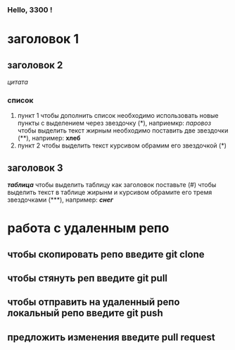 ### Hello, 3300 !
# заголовок 1
## заголовок 2
*цитата*
### список
1. пункт 1 
чтобы дополнить список необходимо использовать новые пункты с выделением через звездочку (*), наприемкр: *паровоз*
чтобы выделить текст жирным необходимо поставить две звездочки (**), например: **хлеб**
2. пункт 2
чтобы выделить текст курсивом обрамим его звездочкой (*)
## заголовок 3
***таблица***
чтобы выделить таблицу как заголовок поставьте (#) 
чтобы выделить текст в таблице жирынм и курсивом обрамите его тремя звездочками (***), например: ***снег*** 
# работа с удаленным репо
## чтобы скопировать репо введите git clone
## чтобы стянуть реп введите git pull
## чтобы отправить на удаленный репо локальный репо введите git push
## предложить изменения введите  pull request

